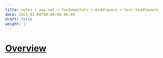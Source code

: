 ```yaml
---
title: notes > asp.net > fundamentals > middleware > test middleware
date: 2023-01-08T00:00:00-06:00
draft: false
weight: 1
---
```


# [Overview](https://learn.microsoft.com/en-us/aspnet/core/test/middleware?view=aspnetcore-7.0)

